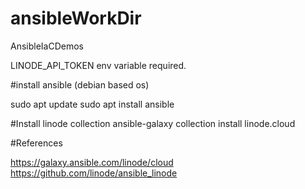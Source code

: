 # ansibleWorkDir
AnsibleIaCDemos

LINODE_API_TOKEN env variable required.

#install ansible (debian based os)

sudo apt update
sudo apt install ansible

#Install linode collection
ansible-galaxy collection install linode.cloud

#References

https://galaxy.ansible.com/linode/cloud
https://github.com/linode/ansible_linode





